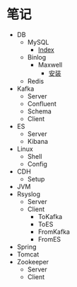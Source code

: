 # 笔记
- DB
  - MySQL
    - [Index](./DB/MySQL/Index/notes.md)
  - Binlog
    - Maxwell
      - [安装](./DB/Binlog/Maxwell/Install.md)
  - Redis
- Kafka
  - Server
  - Confluent
  - Schema
  - Client
- ES
  - Server
  - Kibana
- Linux
  - Shell
  - Config
- CDH
  - Setup
- JVM
- Rsyslog
  - Server
  - Client
    - ToKafka
    - ToES
    - FromKafka
    - FromES
- Spring
- Tomcat
- Zookeeper
  - Server
  - Client
